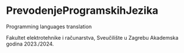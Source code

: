 # PrevodenjeProgramskihJezika
Programming languages translation


Fakultet elektrotehnike i računarstva, Sveučilište u Zagrebu Akademska godina 2023./2024.
